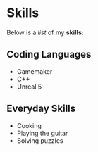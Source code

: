# Skills 

Below is a _list_ of my **skills:** 

## Coding Languages
- Gamemaker 
- C++
- Unreal 5

## Everyday Skills
- Cooking
- Playing the guitar
- Solving puzzles
